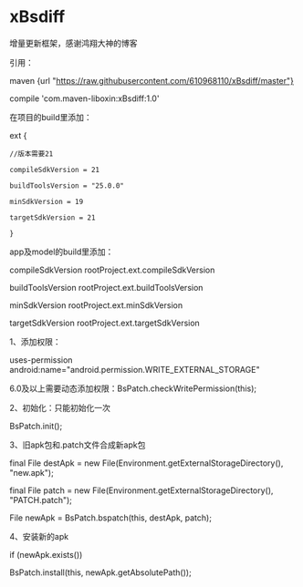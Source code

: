 # xBsdiff
增量更新框架，感谢鸿翔大神的博客

引用：

maven {url "https://raw.githubusercontent.com/610968110/xBsdiff/master"}

compile 'com.maven-liboxin:xBsdiff:1.0'

在项目的build里添加：

ext {

    //版本需要21

    compileSdkVersion = 21
    
    buildToolsVersion = "25.0.0"
    
    minSdkVersion = 19
    
    targetSdkVersion = 21
    
    }
    
    
 app及model的build里添加：
    
 compileSdkVersion rootProject.ext.compileSdkVersion
 
 buildToolsVersion rootProject.ext.buildToolsVersion
    
 minSdkVersion rootProject.ext.minSdkVersion
 
 targetSdkVersion rootProject.ext.targetSdkVersion

1、添加权限： 

  uses-permission android:name="android.permission.WRITE_EXTERNAL_STORAGE"

  6.0及以上需要动态添加权限：BsPatch.checkWritePermission(this);
  
  
2、初始化：只能初始化一次   

  BsPatch.init();
  
  
3、旧apk包和.patch文件合成新apk包   

   final File destApk = new File(Environment.getExternalStorageDirectory(), "new.apk");  
   
   final File patch = new File(Environment.getExternalStorageDirectory(), "PATCH.patch");  
   
   File newApk = BsPatch.bspatch(this, destApk, patch);
   
   
4、安装新的apk   

   if (newApk.exists()) 
   
   BsPatch.install(this, newApk.getAbsolutePath());
